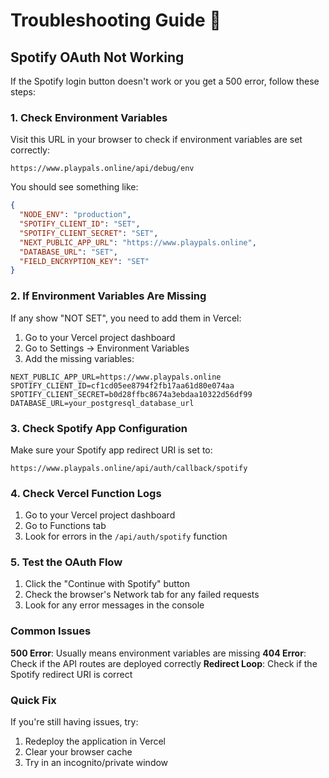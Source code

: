 # Troubleshooting Guide 🔧

## Spotify OAuth Not Working

If the Spotify login button doesn't work or you get a 500 error, follow these steps:

### 1. Check Environment Variables

Visit this URL in your browser to check if environment variables are set correctly:
```
https://www.playpals.online/api/debug/env
```

You should see something like:
```json
{
  "NODE_ENV": "production",
  "SPOTIFY_CLIENT_ID": "SET",
  "SPOTIFY_CLIENT_SECRET": "SET", 
  "NEXT_PUBLIC_APP_URL": "https://www.playpals.online",
  "DATABASE_URL": "SET",
  "FIELD_ENCRYPTION_KEY": "SET"
}
```

### 2. If Environment Variables Are Missing

If any show "NOT SET", you need to add them in Vercel:

1. Go to your Vercel project dashboard
2. Go to Settings → Environment Variables
3. Add the missing variables:

```
NEXT_PUBLIC_APP_URL=https://www.playpals.online
SPOTIFY_CLIENT_ID=cf1cd05ee8794f2fb17aa61d80e074aa
SPOTIFY_CLIENT_SECRET=b0d28ffbc8674a3ebdaa10322d56df99
DATABASE_URL=your_postgresql_database_url
```

### 3. Check Spotify App Configuration

Make sure your Spotify app redirect URI is set to:
```
https://www.playpals.online/api/auth/callback/spotify
```

### 4. Check Vercel Function Logs

1. Go to your Vercel project dashboard
2. Go to Functions tab
3. Look for errors in the `/api/auth/spotify` function

### 5. Test the OAuth Flow

1. Click the "Continue with Spotify" button
2. Check the browser's Network tab for any failed requests
3. Look for any error messages in the console

### Common Issues

**500 Error**: Usually means environment variables are missing
**404 Error**: Check if the API routes are deployed correctly
**Redirect Loop**: Check if the Spotify redirect URI is correct

### Quick Fix

If you're still having issues, try:
1. Redeploy the application in Vercel
2. Clear your browser cache
3. Try in an incognito/private window
